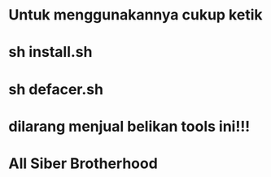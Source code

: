 # Untuk menggunakannya cukup ketik
# sh install.sh
# sh defacer.sh
# dilarang menjual belikan tools ini!!!
# All Siber Brotherhood
